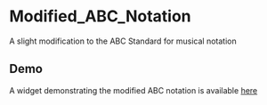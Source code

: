 # Modified_ABC_Notation
A slight modification to the ABC Standard for musical notation

## Demo
A widget demonstrating the modified ABC notation is available [here](https://paul-goodall.github.io/Modified_ABC_Notation/)
